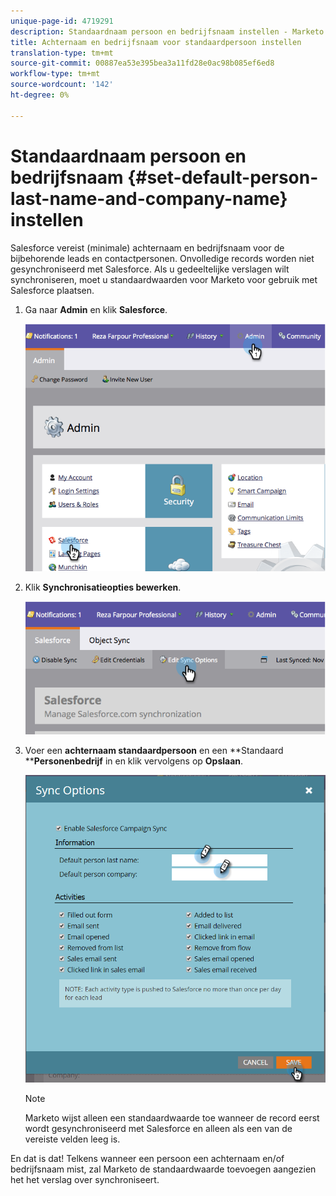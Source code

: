 ```yaml
---
unique-page-id: 4719291
description: Standaardnaam persoon en bedrijfsnaam instellen - Marketo Docs - Productdocumentatie
title: Achternaam en bedrijfsnaam voor standaardpersoon instellen
translation-type: tm+mt
source-git-commit: 00887ea53e395bea3a11fd28e0ac98b085ef6ed8
workflow-type: tm+mt
source-wordcount: '142'
ht-degree: 0%

---
```



# Standaardnaam persoon en bedrijfsnaam {#set-default-person-last-name-and-company-name} instellen

Salesforce vereist (minimale) achternaam en bedrijfsnaam voor de bijbehorende leads en contactpersonen. Onvolledige records worden niet gesynchroniseerd met Salesforce. Als u gedeeltelijke verslagen wilt synchroniseren, moet u standaardwaarden voor Marketo voor gebruik met Salesforce plaatsen.

1. Ga naar **Admin** en klik **Salesforce**.

   ![](assets/image2014-12-9-13-3a41-3a58.png)

1. Klik **Synchronisatieopties bewerken**.

   ![](assets/image2014-12-9-13-3a42-3a6.png)

1. Voer een **achternaam standaardpersoon** en een **Standaard ****Personenbedrijf** in en klik vervolgens op **Opslaan**.

   ![](assets/sync-options-hands.png)

   >[!NOTE]
   >
   >Marketo wijst alleen een standaardwaarde toe wanneer de record eerst wordt gesynchroniseerd met Salesforce en alleen als een van de vereiste velden leeg is.

En dat is dat! Telkens wanneer een persoon een achternaam en/of bedrijfsnaam mist, zal Marketo de standaardwaarde toevoegen aangezien het het verslag over synchroniseert.
